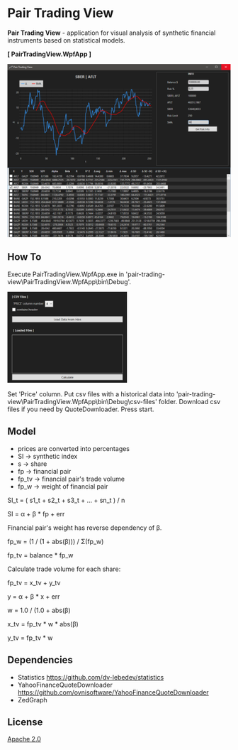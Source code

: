 # Pair Trading View


**Pair Trading View** - application for visual analysis of synthetic financial instruments based on statistical models. 

**[ PairTradingView.WpfApp ]**

<p align="left">
  <img width="700" alt="pic" src="https://github.com/dv-lebedev/PairTradingView/blob/master/screenshots/mainwindow.png">
</p>


## How To

Execute PairTradingView.WpfApp.exe in 'pair-trading-view\PairTradingView.WpfApp\bin\Debug'.

<p align="left">
  <img width="270" alt="pic" src="https://github.com/dv-lebedev/PairTradingView/blob/master/screenshots/appstart.png">
</p>

Set 'Price' column. Put csv files with a historical data into
'pair-trading-view\PairTradingView.WpfApp\bin\Debug\csv-files' folder. Download csv files if you need by QuoteDownloader.
Press start.


## Model
- prices are converted into percentages
- SI -> synthetic index
- s -> share
- fp -> financial pair
- fp_tv -> financial pair's trade volume
- fp_w -> weight of financial pair

SI_t = ( s1_t + s2_t + s3_t + ... + sn_t ) / n

SI = α + β * fp + err

Financial pair's weight has reverse dependency of β.

fp_w = (1 / (1 + abs(β))) / Σ(fp_w)

fp_tv = balance * fp_w


Calculate trade volume for each share:

fp_tv = x_tv + y_tv

y = α + β * x + err

w = 1.0 / (1.0 + abs(β)

x_tv = fp_tv * w * abs(β)

y_tv = fp_tv * w


## Dependencies
- Statistics https://github.com/dv-lebedev/statistics
- YahooFinanceQuoteDownloader https://github.com/ovnisoftware/YahooFinanceQuoteDownloader
- ZedGraph


## License
[Apache 2.0](LICENSE)
